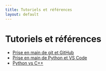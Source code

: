 ```yaml
---
title: Tutoriels et références
layout: default
---
```


# Tutoriels et références

* [Prise en main de git et GitHub](./git-github.html)
* [Prise en main de Python et VS Code](./prise-en-main.html)
* [Python vs C++](./python-vs-cpp.html)
